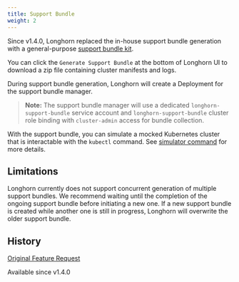 ```yaml
---
title: Support Bundle
weight: 2
---
```


Since v1.4.0, Longhorn replaced the in-house support bundle generation with a general-purpose [support bundle kit](https://github.com/rancher/support-bundle-kit). 

You can click the `Generate Support Bundle` at the bottom of Longhorn UI to download a zip file containing cluster manifests and logs.

During support bundle generation, Longhorn will create a Deployment for the support bundle manager.

> **Note:** The support bundle manager will use a dedicated `longhorn-support-bundle` service account and `longhorn-support-bundle` cluster role binding with `cluster-admin` access for bundle collection.

With the support bundle, you can simulate a mocked Kubernetes cluster that is interactable with the `kubectl` command. See [simulator command](https://github.com/rancher/support-bundle-kit#simulator-command) for more details.


## Limitations

Longhorn currently does not support concurrent generation of multiple support bundles. We recommend waiting until the completion of the ongoing support bundle before initiating a new one. If a new support bundle is created while another one is still in progress, Longhorn will overwrite the older support bundle.


## History
[Original Feature Request](https://github.com/longhorn/longhorn/issues/2759)

Available since v1.4.0
